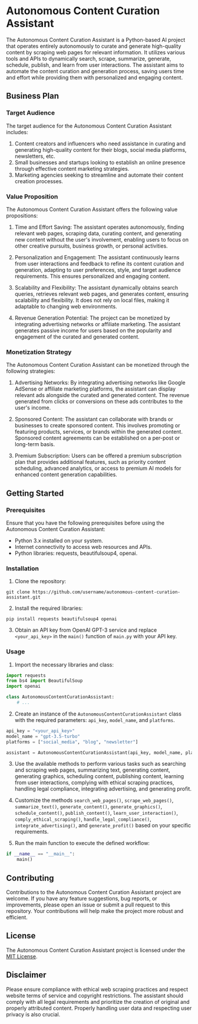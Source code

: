 # Autonomous Content Curation Assistant

The Autonomous Content Curation Assistant is a Python-based AI project that operates entirely autonomously to curate and generate high-quality content by scraping web pages for relevant information. It utilizes various tools and APIs to dynamically search, scrape, summarize, generate, schedule, publish, and learn from user interactions. The assistant aims to automate the content curation and generation process, saving users time and effort while providing them with personalized and engaging content.

## Business Plan

### Target Audience
The target audience for the Autonomous Content Curation Assistant includes:

1. Content creators and influencers who need assistance in curating and generating high-quality content for their blogs, social media platforms, newsletters, etc.
2. Small businesses and startups looking to establish an online presence through effective content marketing strategies.
3. Marketing agencies seeking to streamline and automate their content creation processes.

### Value Proposition
The Autonomous Content Curation Assistant offers the following value propositions:

1. Time and Effort Saving: The assistant operates autonomously, finding relevant web pages, scraping data, curating content, and generating new content without the user's involvement, enabling users to focus on other creative pursuits, business growth, or personal activities.

2. Personalization and Engagement: The assistant continuously learns from user interactions and feedback to refine its content curation and generation, adapting to user preferences, style, and target audience requirements. This ensures personalized and engaging content.

3. Scalability and Flexibility: The assistant dynamically obtains search queries, retrieves relevant web pages, and generates content, ensuring scalability and flexibility. It does not rely on local files, making it adaptable to changing web environments.

4. Revenue Generation Potential: The project can be monetized by integrating advertising networks or affiliate marketing. The assistant generates passive income for users based on the popularity and engagement of the curated and generated content.

### Monetization Strategy
The Autonomous Content Curation Assistant can be monetized through the following strategies:

1. Advertising Networks: By integrating advertising networks like Google AdSense or affiliate marketing platforms, the assistant can display relevant ads alongside the curated and generated content. The revenue generated from clicks or conversions on these ads contributes to the user's income.

2. Sponsored Content: The assistant can collaborate with brands or businesses to create sponsored content. This involves promoting or featuring products, services, or brands within the generated content. Sponsored content agreements can be established on a per-post or long-term basis.

3. Premium Subscription: Users can be offered a premium subscription plan that provides additional features, such as priority content scheduling, advanced analytics, or access to premium AI models for enhanced content generation capabilities.

## Getting Started

### Prerequisites
Ensure that you have the following prerequisites before using the Autonomous Content Curation Assistant:

- Python 3.x installed on your system.
- Internet connectivity to access web resources and APIs.
- Python libraries: requests, beautifulsoup4, openai.

### Installation
1. Clone the repository:
```
git clone https://github.com/username/autonomous-content-curation-assistant.git
```
2. Install the required libraries:
```
pip install requests beautifulsoup4 openai
```
3. Obtain an API key from OpenAI GPT-3 service and replace `<your_api_key>` in the `main()` function of `main.py` with your API key.

### Usage
1. Import the necessary libraries and class:
```python
import requests
from bs4 import BeautifulSoup
import openai

class AutonomousContentCurationAssistant:
    # ...
```
2. Create an instance of the `AutonomousContentCurationAssistant` class with the required parameters: `api_key`, `model_name`, and `platforms`.
```python
api_key = "<your_api_key>"
model_name = "gpt-3.5-turbo"
platforms = ["social_media", "blog", "newsletter"]

assistant = AutonomousContentCurationAssistant(api_key, model_name, platforms)
```
3. Use the available methods to perform various tasks such as searching and scraping web pages, summarizing text, generating content, generating graphics, scheduling content, publishing content, learning from user interactions, complying with ethical scraping practices, handling legal compliance, integrating advertising, and generating profit.

4. Customize the methods `search_web_pages()`, `scrape_web_pages()`, `summarize_text()`, `generate_content()`, `generate_graphics()`, `schedule_content()`, `publish_content()`, `learn_user_interaction()`, `comply_ethical_scraping()`, `handle_legal_compliance()`, `integrate_advertising()`, and `generate_profit()` based on your specific requirements.

5. Run the main function to execute the defined workflow:
```python
if __name__ == "__main__":
    main()
```

## Contributing
Contributions to the Autonomous Content Curation Assistant project are welcome. If you have any feature suggestions, bug reports, or improvements, please open an issue or submit a pull request to this repository. Your contributions will help make the project more robust and efficient.

## License
The Autonomous Content Curation Assistant project is licensed under the [MIT License](LICENSE).

## Disclaimer
Please ensure compliance with ethical web scraping practices and respect website terms of service and copyright restrictions. The assistant should comply with all legal requirements and prioritize the creation of original and properly attributed content. Properly handling user data and respecting user privacy is also crucial.